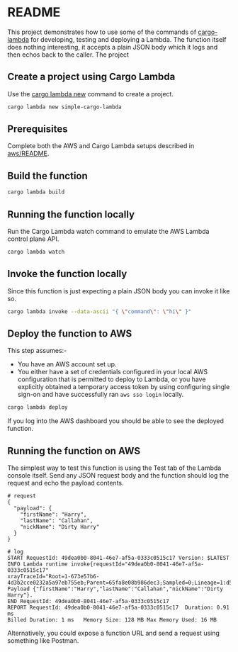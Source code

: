 

# README

This project demonstrates how to use some of the commands of [cargo-lambda](https://www.cargo-lambda.info/) for developing, testing and deploying a Lambda. The function itself does nothing interesting, it accepts a plain JSON body which it logs and then echos back to the caller. The project


## Create a project using Cargo Lambda

Use the [cargo lambda new](https://www.cargo-lambda.info/commands/new.html) command to create a project.

```sh
cargo lambda new simple-cargo-lambda
```


## Prerequisites

Complete both the AWS and Cargo Lambda setups described in [aws/README](../README.md).


## Build the function

```sh
cargo lambda build
```

## Running the function locally

Run the Cargo Lambda watch command to emulate the AWS Lambda control plane API.

```sh
cargo lambda watch
```


## Invoke the function locally

Since this function is just expecting a plain JSON body you can invoke it like so.

```sh
cargo lambda invoke --data-ascii "{ \"command\": \"hi\" }"
```


## Deploy the function to AWS

This step assumes:-

- You have an AWS account set up.
- You either have a set of credentials configured in your local AWS configuration that is permitted to deploy to Lambda, or you have explicitly obtained a temporary access token by using configuring single sign-on and have successfully ran `aws sso login` locally.

```sh
cargo lambda deploy
```

If you log into the AWS dashboard you should be able to see the deployed function.


## Running the function on AWS

The simplest way to test this function is using the Test tab of the Lambda console itself. Send any JSON request body and the function should log the request and echo the payload contents.

```
# request
{
  "payload": {
    "firstName": "Harry",
    "lastName": "Callahan",
    "nickName": "Dirty Harry"
  }
}

# log
START RequestId: 49dea0b0-8041-46e7-af5a-0333c0515c17 Version: $LATEST
INFO Lambda runtime invoke{requestId="49dea0b0-8041-46e7-af5a-0333c0515c17"
xrayTraceId="Root=1-673e57b6-4d3b2cce0232a5a97eb755eb;Parent=65fa8e08b986dec3;Sampled=0;Lineage=1:d556a4a8:0"}:
Payload {"firstName":"Harry","lastName":"Callahan","nickName":"Dirty Harry"}.
END RequestId: 49dea0b0-8041-46e7-af5a-0333c0515c17
REPORT RequestId: 49dea0b0-8041-46e7-af5a-0333c0515c17	Duration: 0.91 ms
Billed Duration: 1 ms	Memory Size: 128 MB	Max Memory Used: 16 MB
```

Alternatively, you could expose a function URL and send a request using something like Postman.
